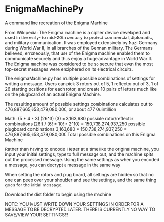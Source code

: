 # EnigmaMachinePy
A command line recreation of the Enigma Machine

From Wikipedia:
The Enigma machine is a cipher device developed and used in the early- to mid-20th century to protect commercial, diplomatic, and military communication. It was employed extensively by Nazi Germany during World War II, in all branches of the German military. The Germans believed, erroneously, that use of the Enigma machine enabled them to communicate securely and thus enjoy a huge advantage in World War II. The Enigma machine was considered to be so secure that even the most top-secret messages were enciphered on its electrical circuits.

The enigmaMachine.py has multiple possible combinations of settings for writing a message. Users can pick 3 rotors out of 5, 1 reflector out of 3, 1 of 26 starting positions for each rotor, and create 10 pairs of letters much like on the plugboard of an actual Enigma Machine.

The resulting amount of possible settings combinations calculates out to 476,887,665,653,479,080,000, or about 477 Quintillion

Math:
(5 * 4 * 3) (26^3) (3) = 3,163,680 possible rotor/reflector combinations
(26!) / (6! * 10! * 2^10) = 150,738,274,937,250 possible plugboard combinations
3,163,680 * 150,738,274,937,250 = 476,887,665,653,479,080,000 Total possible combinations on this Enigma Machine

Rather than having to encode 1 letter at a time like the original machine, you input your initial settings, type to full message out, and the machine spits out the processed message. Using the same settings as when you encoded a message, you can decrypt a message in the same way

When setting the rotors and plug board, all settings are hidden so that no one can peep over your shoulder and see the settings, and the same thing goes for the initial message.

Download the dist folder to begin using the machine

NOTE: YOU MUST WRITE DOWN YOUR SETTINGS IN ORDER FOR A MESSAGE TO BE DECRYPTED LATER. THERE IS CURRENTLY NO WAY TO SAVE/VIEW YOUR SETTINGS!!!
